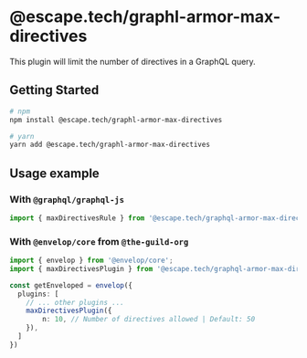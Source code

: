 # @escape.tech/graphl-armor-max-directives

This plugin will limit the number of directives in a GraphQL query.

## Getting Started

```bash
# npm
npm install @escape.tech/graphl-armor-max-directives

# yarn
yarn add @escape.tech/graphl-armor-max-directives
```

## Usage example

### With `@graphql/graphql-js`

```typescript
import { maxDirectivesRule } from '@escape.tech/graphql-armor-max-directives';
```

### With `@envelop/core` from `@the-guild-org`

```typescript
import { envelop } from '@envelop/core';
import { maxDirectivesPlugin } from '@escape.tech/graphql-armor-max-directives';

const getEnveloped = envelop({
  plugins: [
    // ... other plugins ...
    maxDirectivesPlugin({
        n: 10, // Number of directives allowed | Default: 50
    }),
  ]
})
```
